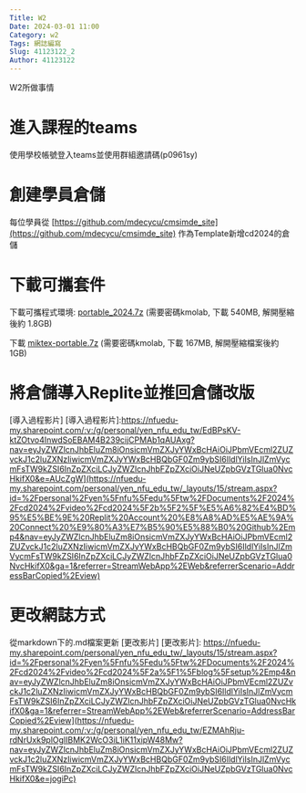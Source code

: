 ```yaml
---
Title: W2
Date: 2024-03-01 11:00
Category: w2
Tags: 網誌編寫
Slug: 41123122_2
Author: 41123122
---
```


W2所做事情

<!-- PELICAN_END_SUMMARY -->

# 進入課程的teams
使用學校帳號登入teams並使用群組邀請碼(p0961sy)

# 創建學員倉儲
每位學員從 [https://github.com/mdecycu/cmsimde_site](https://github.com/mdecycu/cmsimde_site) 作為Template新增cd2024的倉儲

# 下載可攜套件
下載可攜程式環境: [portable_2024.7z](http://229.cycu.org/portable_2024.7z) (需要密碼kmolab, 下載 540MB, 解開壓縮後約 1.8GB)

下載 [miktex-portable.7z](http://229.cycu.org/miktex-portable.7z) (需要密碼kmolab, 下載 167MB, 解開壓縮檔案後約 1GB)

# 將倉儲導入Replite並推回倉儲改版
[導入過程影片]
[導入過程影片]:https://nfuedu-my.sharepoint.com/:v:/g/personal/yen_nfu_edu_tw/EdBPsKV-ktZOtvo4InwdSoEBAM4B239cijCPMAb1qAUAxg?nav=eyJyZWZlcnJhbEluZm8iOnsicmVmZXJyYWxBcHAiOiJPbmVEcml2ZUZvckJ1c2luZXNzIiwicmVmZXJyYWxBcHBQbGF0Zm9ybSI6IldlYiIsInJlZmVycmFsTW9kZSI6InZpZXciLCJyZWZlcnJhbFZpZXciOiJNeUZpbGVzTGlua0NvcHkifX0&e=AUcZgW](https://nfuedu-my.sharepoint.com/personal/yen_nfu_edu_tw/_layouts/15/stream.aspx?id=%2Fpersonal%2Fyen%5Fnfu%5Fedu%5Ftw%2FDocuments%2F2024%2Fcd2024%2Fvideo%2Fcd2024%5F2b%5F2%5F%E5%A6%82%E4%BD%95%E5%BE%9E%20Replit%20Account%20%E8%A8%AD%E5%AE%9A%20Connect%20%E9%80%A3%E7%B5%90%E5%88%B0%20Github%2Emp4&nav=eyJyZWZlcnJhbEluZm8iOnsicmVmZXJyYWxBcHAiOiJPbmVEcml2ZUZvckJ1c2luZXNzIiwicmVmZXJyYWxBcHBQbGF0Zm9ybSI6IldlYiIsInJlZmVycmFsTW9kZSI6InZpZXciLCJyZWZlcnJhbFZpZXciOiJNeUZpbGVzTGlua0NvcHkifX0&ga=1&referrer=StreamWebApp%2EWeb&referrerScenario=AddressBarCopied%2Eview)

# 更改網誌方式
從markdown下的.md檔案更新
[更改影片]
[更改影片]:
https://nfuedu-my.sharepoint.com/personal/yen_nfu_edu_tw/_layouts/15/stream.aspx?id=%2Fpersonal%2Fyen%5Fnfu%5Fedu%5Ftw%2FDocuments%2F2024%2Fcd2024%2Fvideo%2Fcd2024%5F2a%5F1%5Fblog%5Fsetup%2Emp4&nav=eyJyZWZlcnJhbEluZm8iOnsicmVmZXJyYWxBcHAiOiJPbmVEcml2ZUZvckJ1c2luZXNzIiwicmVmZXJyYWxBcHBQbGF0Zm9ybSI6IldlYiIsInJlZmVycmFsTW9kZSI6InZpZXciLCJyZWZlcnJhbFZpZXciOiJNeUZpbGVzTGlua0NvcHkifX0&ga=1&referrer=StreamWebApp%2EWeb&referrerScenario=AddressBarCopied%2Eview](https://nfuedu-my.sharepoint.com/:v:/g/personal/yen_nfu_edu_tw/EZMAhRju-rdNrUxk9plOglIBMK2WcO3iL1iK11xipW48Mw?nav=eyJyZWZlcnJhbEluZm8iOnsicmVmZXJyYWxBcHAiOiJPbmVEcml2ZUZvckJ1c2luZXNzIiwicmVmZXJyYWxBcHBQbGF0Zm9ybSI6IldlYiIsInJlZmVycmFsTW9kZSI6InZpZXciLCJyZWZlcnJhbFZpZXciOiJNeUZpbGVzTGlua0NvcHkifX0&e=jogiPc)





